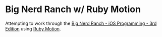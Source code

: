 # Big Nerd Ranch w/ Ruby Motion

Attempting to work through the [Big Nerd Ranch - iOS Programming - 3rd Edition](http://www.bignerdranch.com/book/ios_programming_the_big_nerd_ranch_guide_rd_edition_) using [Ruby Motion](http://www.rubymotion.com/).

